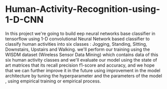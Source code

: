 # Human-Activity-Recognition-using-1-D-CNN

In this project we're going to build eep neural networks base classifier in tensorflow using 1-D convolutional Neural Network based classifier to classify human activities into six classes : Jogging, Standing, Sitting, Downstairs, Upstairs and Walking. we'll perform our training using the WISDM dataset (Wireless Sensor Data Mining) which contains data of this six human activity classes and we'll evaluate our model using the state of art  matrices that its recall precision f1-score and accuracy, and we hope that we can further improve it in the future using  improvement in the model architecture by tuning the hyperparameter and the parameters of the model , using empirical training or empirical process.
